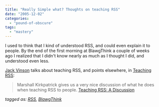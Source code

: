 ```yaml
---
title: "Really Simple what? Thoughts on teaching RSS"
date: "2005-12-02"
categories: 
  - "pound-of-obscure"
tags: 
  - "mastery"
---
```


I used to think that I kind of understood RSS, and could even explain it to people. By the end of the first morning at BlawgThink a couple of weeks ago I realized that I didn't know nearly as much as I thought I did, and understood even less.  
  
[Jack Vinson](http://www.jackvinson.com) talks about teaching RSS, and points elsewhere, in [Teaching RSS](http://blog.jackvinson.com/archives/2005/11/29/teaching_rss.html):

> Marshall Kirkpatrick gives us a very nice discussion of what he does when teaching RSS to people. [Teaching RSS: A Discussion](http://marshallk.com/teaching-rss-a-discussion)

  
  
_tagged as: [RSS](http://technorati.com/tag/RSS), [BlawgThink](http://technorati.com/tag/BlawgThink)_

